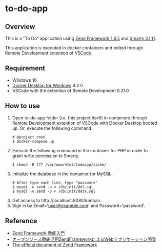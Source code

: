 # to-do-app

## Overview
This is a "To Do" application using [Zend Framework 1.8.5](https://framework.zend.com/downloads/archives) and [Smarty 3.1.11](https://www.smarty.net/page3).

This application is executed in docker containers and edited through Remote Development extention of [VSCode](https://azure.microsoft.com/ja-jp/products/visual-studio-code/).

## Requirement

- Windows 10
- [Docker Desktop for Windows](https://www.docker.com/products/docker-desktop) 4.2.0
- VSCode with the extention of Remote Development 0.21.0

## How to use
1. Open to-do-app folder (i.e. this project itself) in containers through Remote Development extention of VSCode with Docker Desktop booted up. Or, execute the following command.
   ```
   # @project root
   $ docker-compose up
   ```
2. Execute the following command in the container for PHP in order to grant write permission to Smarty.
   ```
   $ chmod -R 777 /var/www/html/todoapp/cache/
   ```
3. Initialize the database in the container for MySQL.
   ```
   # After type each line, type "password"
   $ mysql -u zend -p < /db/init/ddl.sql
   $ mysql -u zend -p < /db/init/data.sql
   ```
4. Get access to http://localhost:8080/kanban .
5. Sign in by Email='user@example.com' and Password='password'.


## Reference
- [Zend Framework 徹底入門](https://www.amazon.co.jp/Zend-Framework%E5%BE%B9%E5%BA%95%E5%85%A5%E9%96%80-%E5%B1%B1%E7%94%B0-%E7%A5%A5%E5%AF%9B/dp/4798117129/ref=sr_1_1?__mk_ja_JP=%E3%82%AB%E3%82%BF%E3%82%AB%E3%83%8A&crid=U4Y2V42K6CWE&keywords=zendframework&qid=1639974825&sprefix=zendframework%2Caps%2C200&sr=8-1)
- [オープンソース徹底活用ZendFrameworkによるWebアプリケーション開発](https://www.amazon.co.jp/Zend-Framework%E5%BE%B9%E5%BA%95%E5%85%A5%E9%96%80-%E5%B1%B1%E7%94%B0-%E7%A5%A5%E5%AF%9B/dp/4798117129/ref=sr_1_1?__mk_ja_JP=%E3%82%AB%E3%82%BF%E3%82%AB%E3%83%8A&crid=U4Y2V42K6CWE&keywords=zendframework&qid=1639974825&sprefix=zendframework%2Caps%2C200&sr=8-1)
- [The official document of Zend Framework](https://framework.zend.com/)
